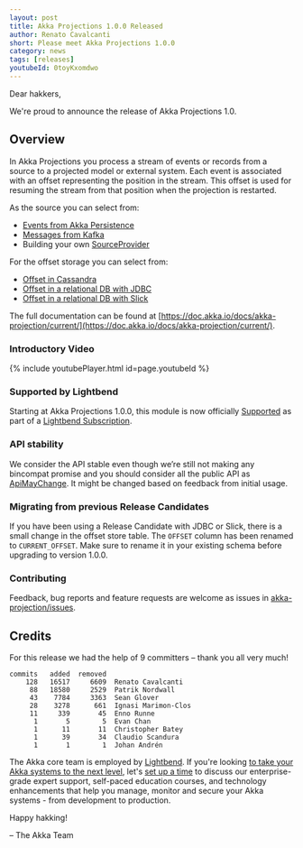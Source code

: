 ```yaml
---
layout: post
title: Akka Projections 1.0.0 Released
author: Renato Cavalcanti
short: Please meet Akka Projections 1.0.0
category: news
tags: [releases]
youtubeId: 0toyKxomdwo
---
```


Dear hakkers,

We're proud to announce the release of Akka Projections 1.0.

## Overview

In Akka Projections you process a stream of events or records from a source to a projected model or external system. Each event is associated with an offset representing the position in the stream. This offset is used for resuming the stream from that position when the projection is restarted.

As the source you can select from:

* [Events from Akka Persistence](https://doc.akka.io/docs/akka-projection/current/eventsourced.html)
* [Messages from Kafka](https://doc.akka.io/docs/akka-projection/current/kafka.html)
* Building your own [SourceProvider](https://doc.akka.io/api/akka-projection/1.0.0/akka/projection/scaladsl/SourceProvider.html)

For the offset storage you can select from:

* [Offset in Cassandra](https://doc.akka.io/docs/akka-projection/current/cassandra.html)
* [Offset in a relational DB with JDBC](https://doc.akka.io/docs/akka-projection/current/jdbc.html)
* [Offset in a relational DB with Slick](https://doc.akka.io/docs/akka-projection/current/slick.html)

The full documentation can be found at [https://doc.akka.io/docs/akka-projection/current/](https://doc.akka.io/docs/akka-projection/current/).

### Introductory Video

{% include youtubePlayer.html id=page.youtubeId %}

### Supported by Lightbend

Starting at Akka Projections 1.0.0, this module is now officially
[Supported](https://developer.lightbend.com/docs/introduction/getting-help/support-terminology.html)
as part of a [Lightbend Subscription](https://www.lightbend.com/lightbend-subscription).

### API stability

We consider the API stable even though we’re still not making any bincompat promise and you should consider all the public API as [ApiMayChange](https://doc.akka.io/docs/akka/current/common/may-change.html). It might be changed based on feedback from initial usage.

### Migrating from previous Release Candidates

If you have been using a Release Candidate with JDBC or Slick, there is a small change in the offset store table. The `OFFSET` column has been renamed to `CURRENT_OFFSET`. Make sure to rename it in your existing schema before upgrading to version 1.0.0.

### Contributing

Feedback, bug reports and feature requests are welcome as issues in [akka-projection/issues](https://github.com/akka/akka-projection/issues).

## Credits

For this release we had the help of 9 committers – thank you all very much!

```
commits   added  removed
    128   16517     6609  Renato Cavalcanti
     88   18580     2529  Patrik Nordwall
     43    7784     3363  Sean Glover
     28    3278      661  Ignasi Marimon-Clos
     11     339       45  Enno Runne
      1       5        5  Evan Chan
      1      11       11  Christopher Batey
      1      39       34  Claudio Scandura
      1       1        1  Johan Andrén
```

The Akka core team is employed by [Lightbend](https://www.lightbend.com/). If you're looking [to take your Akka systems to the next level](https://www.lightbend.com/lightbend-subscription), let's [set up a time](https://lightbend.com/contact) to discuss our enterprise-grade expert support, self-paced education courses, and technology enhancements that help you manage, monitor and secure your Akka systems - from development to production.

Happy hakking!

– The Akka Team
